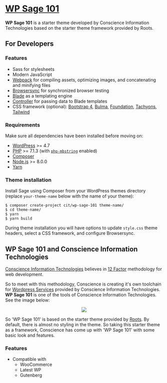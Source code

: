 # [WP Sage 101](https://conscienceit2018.wixsite.com/website-1/copy-of-moodle)

**WP Sage 101** is a starter theme developed by Conscience Information Technologies based on the starter theme framework provided by Roots. 


## For Developers

### Features

* Sass for stylesheets
* Modern JavaScript
* [Webpack](https://webpack.github.io/) for compiling assets, optimizing images, and concatenating and minifying files
* [Browsersync](http://www.browsersync.io/) for synchronized browser testing
* [Blade](https://laravel.com/docs/5.6/blade) as a templating engine
* [Controller](https://github.com/soberwp/controller) for passing data to Blade templates
* CSS framework (optional): [Bootstrap 4](https://getbootstrap.com/), [Bulma](https://bulma.io/), [Foundation](https://foundation.zurb.com/), [Tachyons](http://tachyons.io/), [Tailwind](https://tailwindcss.com/)

### Requirements

Make sure all dependencies have been installed before moving on:

* [WordPress](https://wordpress.org/) >= 4.7
* [PHP](https://secure.php.net/manual/en/install.php) >= 7.1.3 (with [`php-mbstring`](https://secure.php.net/manual/en/book.mbstring.php) enabled)
* [Composer](https://getcomposer.org/download/)
* [Node.js](http://nodejs.org/) >= 8.0.0
* [Yarn](https://yarnpkg.com/en/docs/install)

### Theme installation

Install Sage using Composer from your WordPress themes directory (replace `your-theme-name` below with the name of your theme):

```shell
$ composer create-project cit/wp-sage-101 theme-name/
$ cd theme-name/
$ yarn
$ yarn build
```

During theme installation you will have options to update `style.css` theme headers, select a CSS framework, and configure Browsersync.

## WP Sage 101 and Conscience Information Technologies
[Conscience Information Technologies](https://conscienceit.com) believes in [12 Factor](https://12factor.net/) methodology for web development. 

So to meet with this methodology, Conscience is creating it's own toolchain for [Wordpress Services](https://conscienceit2018.wixsite.com/website-1/copy-of-moodle) provided by Conscience Information Technologies. **WP Sage 101** is one of the tools of Conscience Information Technologies. See the image below: 
<p align="center">
<img src="https://github.com/ketancit/gallery/blob/master/img_01.jpg"/>
</p>
 
So 'WP Sage 101' is based on the starter theme provided by [Roots](https://roots.io/sage/). By default, there is almost no styling in the theme. So taking this starter theme as a framework, Conscience has come up with 'WP Sage 101' with some basic look and features.    

### Features
- Compatible with
  - WooCommerce
  - Latest WP
  - Gutenberg
